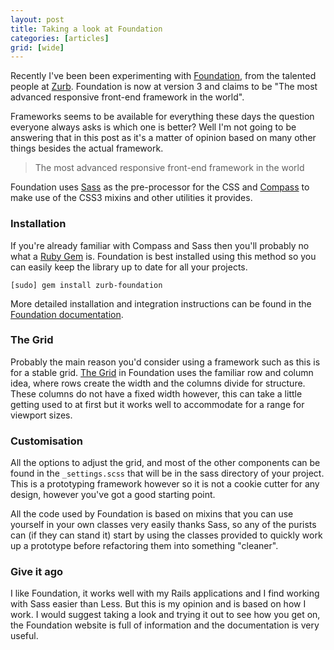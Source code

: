 ```yaml
---
layout: post
title: Taking a look at Foundation
categories: [articles]
grid: [wide]
---
```


Recently I've been been experimenting with [Foundation](http://foundation.zurb.com), from the talented people at [Zurb](http://zurb.com). Foundation is now at version 3 and claims to be "The most advanced responsive front-end framework in the world".

Frameworks seems to be available for everything these days the question everyone always asks is which one is better? Well I'm not going to be answering that in this post as it's a matter of opinion based on many other things besides the actual framework.

> The most advanced responsive front-end framework in the world

Foundation uses [Sass](http://sass-lang.com/) as the pre-processor for the CSS and [Compass](http://compass-style.org/) to make use of the CSS3 mixins and other utilities it provides.

### Installation
If you're already familiar with Compass and Sass then you'll probably no what a [Ruby Gem](http://wikipedia.org/wiki/RubyGems) is. Foundation is best installed using this method so you can easily keep the library up to date for all your projects.

    [sudo] gem install zurb-foundation

More detailed installation and integration instructions can be found in the [Foundation documentation](http://foundation.zurb.com/docs/compass.php).

### The Grid
Probably the main reason you'd consider using a framework such as this is for a stable grid. [The Grid](http://foundation.zurb.com/docs/grid.php) in Foundation uses the familiar row and column idea, where rows create the width and the columns divide for structure. These columns do not have a fixed width however, this can take a little getting used to at first but it works well to accommodate for a range for viewport sizes.

### Customisation
All the options to adjust the grid, and most of the other components can be found in the `_settings.scss` that will be in the sass directory of your project. This is a prototyping framework however so it is not a cookie cutter for any design, however you've got a good starting point.

All the code used by Foundation is based on mixins that you can use yourself in your own classes very easily thanks Sass, so any of the purists can (if they can stand it) start by using the classes provided to quickly work up a prototype before refactoring them into something "cleaner".

### Give it ago
I like Foundation, it works well with my Rails applications and I find working with Sass easier than Less. But this is my opinion and is based on how I work. I would suggest taking a look and trying it out to see how you get on, the Foundation website is full of information and the documentation is very useful.
